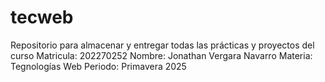 # tecweb
 Repositorio para almacenar y entregar todas las prácticas y proyectos del curso
Matricula: 202270252
Nombre: Jonathan Vergara Navarro
Materia: Tegnologías Web
Periodo: Primavera 2025
